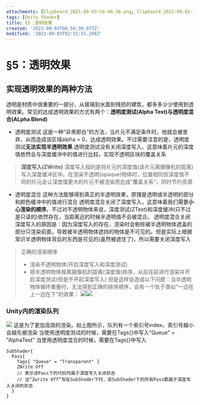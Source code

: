 ```yaml
---
attachments: [Clipboard_2021-09-03-10-40-36.png, Clipboard_2021-09-03-10-40-48.png, Clipboard_2021-09-03-10-43-00.png, Clipboard_2021-09-03-10-44-53.png, Clipboard_2021-09-03-10-50-26.png]
tags: [Unity Shader]
title: §5：透明效果
created: '2021-09-03T00:56:30.077Z'
modified: '2021-09-03T02:55:51.298Z'
---
```


# §5：透明效果
## 实现透明效果的两种方法
透明是材质中很重要的一部分，从玻璃到水面到残损的建筑，都多多少少使用到透明效果。常见的达成透明效果的方式有两个：**透明度测试(Alpha Test)**与**透明度混合(ALpha Blend)**
- 透明度测试
这是一种“非黑即白”的方法，当片元不满足条件时，他就会被舍弃，从而造成该区域alpha = 0，达成透明效果。不过需要注意的是，透明度测试**无法实现半透明效果**
透明度测试没有关闭深度写入，这意味着片元的深度值依然会与深度缓冲中的值进行比较，实现不透明区块的覆盖关系
> **深度写入(ZWrite)**
深度写入指的是将片元的深度值(该片元离摄像机的距离)写入深度缓冲区中。在渲染不透明(opaque)物体时，位置相同但深度值不同的片元会让深度值更大的片元不被渲染而达成“覆盖关系”，同时节约资源

- 透明度混合
这种方法能够得到真正的半透明效果，原理是透明或半透明的部分和颜色缓冲中的值进行混合
透明度混合关闭了深度写入，这意味着我们需要**小心渲染的顺序**。不过对不透明物体来说，深度测试(ZTest)和深度缓冲(只不过是只读的)依然存在，当距离远的时候半透明值不会被混合。
透明度混合关闭深度写入的原因是：因为深度写入的存在，渲染时会剔除被半透明物体遮盖的部分只渲染前面，导致被半透明物体遮挡的物体是不可见的。但是实际上根据常识半透明物体背后的东西是可见的(虽然被遮住了)，所以需要关闭深度写入
> 正确的渲染顺序
>- 渲染不透明物体(开启深度写入和深度测试)
>- 把半透明物体按离摄像机的距离(深度值)排序，从后往前进行渲染并开启深度测试(但是不开起深度写入)
但是这样会造成以下问题：当半透明物体循环重叠时，无法得到正确的排序顺序，会有一个处于类似“一边在上一边在下”的效果：
![](@attachment/Clipboard_2021-09-03-10-43-00.png)![](@attachment/Clipboard_2021-09-03-10-44-53.png)

### Unity内的渲染队列
![](@attachment/Clipboard_2021-09-03-10-50-26.png)
这是为了更加高效的渲染。如上图所示，队列有一个索引号index，索引号越小会越先被渲染
当使用透明度测试的时候，需要在Tags{}中写入"Queue" = "AlphaTest"
当使用透明度混合的时候，需要在Tags{}中写入
```ShaderLab
SubShader{
  Pass{
    Tags{ "Queue" = "Transparent" }
    ZWrite Off
    // 表示该Pass下的代码均属于深度写入关闭状态
    // 当“Zwrite Off”写在SubShader下时，该SubShader下的所有Pass都属于深度写入关闭的状态
  }
}
```


### 
